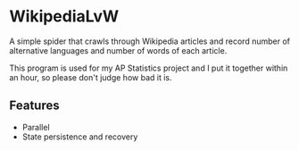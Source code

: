 # WikipediaLvW
A simple spider that crawls through Wikipedia articles and record number of
alternative languages and number of words of each article.

This program is used for my AP Statistics project and I put it together within
an hour, so please don't judge how bad it is.

## Features
 - Parallel
 - State persistence and recovery
